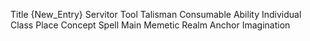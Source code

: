 Title
{New_Entry}
Servitor
Tool
Talisman
Consumable
Ability
Individual
Class
Place
Concept
Spell
Main
Memetic
Realm
Anchor
Imagination
